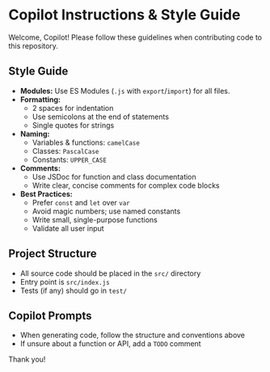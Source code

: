 # Copilot Instructions & Style Guide

Welcome, Copilot! Please follow these guidelines when contributing code to this repository.

## Style Guide

- **Modules:** Use ES Modules (`.js` with `export`/`import`) for all files.
- **Formatting:** 
  - 2 spaces for indentation
  - Use semicolons at the end of statements
  - Single quotes for strings
- **Naming:**
  - Variables & functions: `camelCase`
  - Classes: `PascalCase`
  - Constants: `UPPER_CASE`
- **Comments:**
  - Use JSDoc for function and class documentation
  - Write clear, concise comments for complex code blocks
- **Best Practices:**
  - Prefer `const` and `let` over `var`
  - Avoid magic numbers; use named constants
  - Write small, single-purpose functions
  - Validate all user input

## Project Structure

- All source code should be placed in the `src/` directory
- Entry point is `src/index.js`
- Tests (if any) should go in `test/`

## Copilot Prompts

- When generating code, follow the structure and conventions above
- If unsure about a function or API, add a `TODO` comment

Thank you!